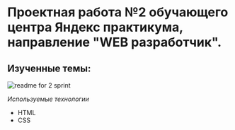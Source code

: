 # Проектная работа №2 обучающего центра Яндекс практикума, направление "WEB разработчик".
## Изученные темы:
![readme for 2 sprint](https://user-images.githubusercontent.com/103629380/166464061-a677a520-1968-4737-a961-73d752093517.png)

*Используемые технологии*
*  HTML
*  CSS
